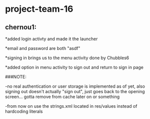 # project-team-16

## chernou1:

*added login activty and made it the launcher

*email and password are both "asdf"

*signing in brings us to the menu activity done by Chubbles6

*added option in menu activity to sign out and return to sign in page

###NOTE:

-no real authentication or user storage is implemented as of yet, also signing out doesn't actually "sign out", just goes back to the opening screen... gotta remove from cache later on or something

-from now on use the strings.xml located in res/values instead of hardcoding literals
